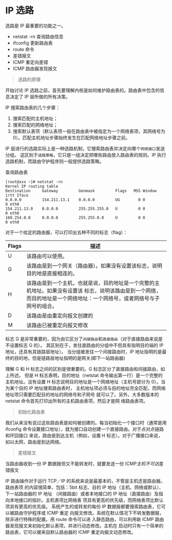 # IP 选路

选路是 IP 最重要的功能之一。

- netstat -rn 查询路由信息
- ifconfig 更新路由表
- route 命令
- 差错报文
- ICMP 重定向差错
- ICMP 路由器发现报文

> 选路的原理

开始讨论 IP 选路之前，首先要理解内核是如何维护路由表的。路由表中包含的信息决定了 IP 层所做的所有决策。

IP 搜索路由表的几个步骤：

1. 搜索匹配的主机地址；
2. 搜索匹配的网络地址；
3. 搜索默认表项（默认表项一般在路由表中被指定为一个网络表项，其网络号为 0）。匹配主机地址步骤始终发生在匹配网络地址步骤之前。

IP 层进行的选路实际上是一种选路机制，它搜索路由表并决定向哪个`网络接口`发送分组。
这区别于`选路策略`，它只是一组决定把哪些路由放入路由表的规则。IP 执行选路机制，而路由守护程序则一般提供选路策略。

查询路由表

```log
[root@xxx ~]# netstat -rn
Kernel IP routing table
Destination     Gateway         Genmask         Flags   MSS Window  irtt Iface
0.0.0.0         154.211.13.1    0.0.0.0         UG        0 0          0 eth0
154.211.13.0    0.0.0.0         255.255.255.0   U         0 0          0 eth0
169.254.0.0     0.0.0.0         255.255.0.0     U         0 0          0 eth0
```

对于一个给定的路由器，可以打印出五种不同的标志（flag）：

| Flags | 描述                                                                                                                                                                      |
| ----- | ------------------------------------------------------------------------------------------------------------------------------------------------------------------------- |
| U     | 该路由可以使用。                                                                                                                                                          |
| G     | 该路由是到一个网关（路由器）。如果没有设置该标志，说明目的地是直接相连的。                                                                                                |
| H     | 该路由是到一个主机，也就是说，目的地址是一个完整的主机地址。如果没有设置该 标志，说明该路由是到一个网络，而目的地址是一个网络地址：一个网络号，或者网络号与子网号的组合。 |
| D     | 该路由是由重定向报文创建的                                                                                                                                                |
| M     | 该路由已被重定向报文修改                                                                                                                                                  |

标志 G 是非常重要的，因为由它区分了`间接路由`和`直接路由`（对于直接路由来说是不设置标志 G 的）。
其区别在于，发往直路由的分组中不但具有指明目的端的 IP 地址，还具有其链路层地址）。
当分组被发往一个间接路由时，IP 地址指明的是最终的目的地，但是链路层地址指明的是网关(即下一站路由器)

理解 G 和 H 标志之间的区别是很重要的。G 标志区分了直接路由和间接路由，如上所述。
但是 H 标志表明，目的地址（netstat 命令输出第一行）是一个完整的主机地址。没有设置
H 标志说明目的地址是一个网络地址（主机号部分为 0）。当为某个目的 IP 地址搜索路由表时，
主机地址项必须与目的地址完全匹配，而网络地址项只需要匹配目的地址的网络号和子网号
就可以了。另外，大多数版本的 netstat 命令首先打印出所有的主机路由表项，然后才是网
络路由表项。

> 初始化路由表

我们从来没有说过这些路由表是如何被创建的。每当初始化一个接口时（通常是用
ifconfig 命令设置接口地址），就为接口自动创建一个直接路由。对于点对点链路和环回接口
来说，路由是到达主机（例如，设置 H 标志）。对于广播接口来说，如以太网，路由是到达网络。

> 差错报文

当路由器收到一份 IP 数据报但又不能转发时，就要发送一份 ICMP*主机不可达*差错报文

IP 路由操作对于运行 TCP／IP 的系统来说是最基本的，不管是主机还是路由器。路由表项
的内容很简单，包括：5bit 标志、目的 IP 地址（主机、网络或默认）、下一站路由器的 IP 地址
（间接路由）或者本地接口的 IP 地址（直接路由）及指向本地接口的指针。主机表项比网络表
项具有更高的优先级，而网络表项比默认项具有更高的优先级。
系统产生的或转发的每份 IP 数据报都要搜索路由表，它可以被路由守护程序或 ICMP 重定
向报文修改。系统在默认情况下不转发数据报，除非进行特殊的配置。用 route 命令可以进
入静态路由，可以利用新 ICMP 路由器发现报文来初始化默认表项，并进行动态修改。主机在
启动时只有一个简单的路由表，它可以被来自默认路由器的 ICMP 重定向报文动态修改。
